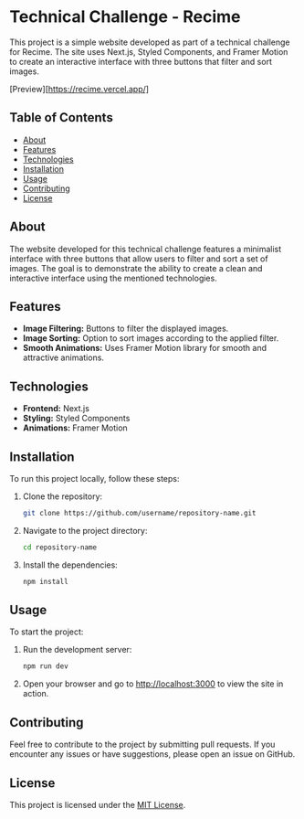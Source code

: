 # Technical Challenge - Recime

This project is a simple website developed as part of a technical challenge for Recime. The site uses Next.js, Styled Components, and Framer Motion to create an interactive interface with three buttons that filter and sort images.

[Preview][https://recime.vercel.app/]

## Table of Contents

- [About](#about)
- [Features](#features)
- [Technologies](#technologies)
- [Installation](#installation)
- [Usage](#usage)
- [Contributing](#contributing)
- [License](#license)

## About

The website developed for this technical challenge features a minimalist interface with three buttons that allow users to filter and sort a set of images. The goal is to demonstrate the ability to create a clean and interactive interface using the mentioned technologies.

## Features

- **Image Filtering:** Buttons to filter the displayed images.
- **Image Sorting:** Option to sort images according to the applied filter.
- **Smooth Animations:** Uses Framer Motion library for smooth and attractive animations.

## Technologies

- **Frontend:** Next.js
- **Styling:** Styled Components
- **Animations:** Framer Motion

## Installation

To run this project locally, follow these steps:

1. Clone the repository:
    ```bash
    git clone https://github.com/username/repository-name.git
    ```
2. Navigate to the project directory:
    ```bash
    cd repository-name
    ```
3. Install the dependencies:
    ```bash
    npm install
    ```

## Usage

To start the project:

1. Run the development server:
    ```bash
    npm run dev
    ```

2. Open your browser and go to [http://localhost:3000](http://localhost:3000) to view the site in action.

## Contributing

Feel free to contribute to the project by submitting pull requests. If you encounter any issues or have suggestions, please open an issue on GitHub.

## License

This project is licensed under the [MIT License](LICENSE).
